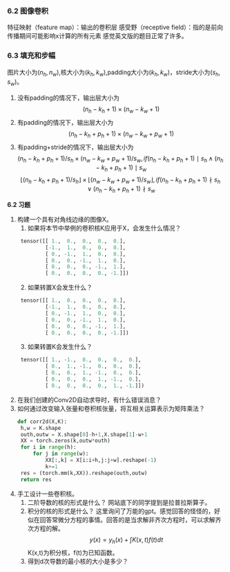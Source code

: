 ### 6.2 图像卷积

特征映射（feature map）：输出的卷积层
感受野（receptive field）：指的是前向传播期间可能影响x计算的所有元素
感觉英文版的题目正常了许多。

### 6.3 填充和步幅

图片大小为$(n_h,n_w)$,核大小为$(k_h,k_w)$,padding大小为$(k_h,k_w)$，stride大小为$(s_h,s_w)$。

1. 没有padding的情况下，输出层大小为
   $$
        (n_h - k_h + 1) \times (n_w - k_w + 1)
   $$
2. 有padding的情况下，输出层大小为
   $$
        (n_h - k_h + p_h + 1) \times (n_w - k_w + p_w + 1)
   $$
3. 有padding+stride的情况下，输出层大小为
   $$
        (n_h - k_h + p_h + 1) / s_h \times (n_w - k_w + p_w + 1)/ s_w, if (n_h - k_h + p_h + 1) \mid s_h \wedge (n_h - k_h + p_h + 1) \mid s_w 
   $$
   $$
        \lfloor{(n_h - k_h + p_h + 1) / s_h}\rfloor \times \lfloor{(n_w - k_w + p_w + 1)/ s_w}\rfloor, if (n_h - k_h + p_h + 1) \nmid s_h \vee (n_h - k_h + p_h + 1) \nmid s_w
   $$



**6.2 习题**
1. 构建一个具有对角线边缘的图像X。
   1. 如果将本节中举例的卷积核K应用于X，会发生什么情况？
   ```python
    tensor([[ 1.,  0.,  0.,  0.,  0.],
            [-1.,  1.,  0.,  0.,  0.],
            [ 0., -1.,  1.,  0.,  0.],
            [ 0.,  0., -1.,  1.,  0.],
            [ 0.,  0.,  0., -1.,  1.],
            [ 0.,  0.,  0.,  0., -1.]])
    ```
   2. 如果转置X会发生什么？
   ```python
    tensor([[ 1.,  0.,  0.,  0.,  0.],
            [-1.,  1.,  0.,  0.,  0.],
            [ 0., -1.,  1.,  0.,  0.],
            [ 0.,  0., -1.,  1.,  0.],
            [ 0.,  0.,  0., -1.,  1.],
            [ 0.,  0.,  0.,  0., -1.]])
   ```
   3. 如果转置K会发生什么？
   ```python
    tensor([[ 1., -1.,  0.,  0.,  0.,  0.],
            [ 0.,  1., -1.,  0.,  0.,  0.],
            [ 0.,  0.,  1., -1.,  0.,  0.],
            [ 0.,  0.,  0.,  1., -1.,  0.],
            [ 0.,  0.,  0.,  0.,  1., -1.]])
   ```
2. 在我们创建的Conv2D自动求导时，有什么错误消息？
3. 如何通过改变输入张量和卷积核张量，将互相关运算表示为矩阵乘法？
   ```python
   def corr2d(X,K):
    h,w = K.shape
    outh,outw = X.shape[0]-h+1,X.shape[1]-w+1
    XX = torch.zeros(k,outw*outh)
    for i in range(h):
        for j in range(w):
            XX[:,k] = X[i:i+h,j:j+w].reshape(-1)
            k+=1
    res = (torch.mm(k,XX)).reshape(outh,outw)
    return res 
   ```
4. 手工设计一些卷积核。
   1. 二阶导数的核的形式是什么？
   网站底下的同学提到是拉普拉斯算子。
   2. 积分的核的形式是什么？
   这里询问了万能的gpt。感觉回答的怪怪的，好似在回答常微分方程的事情。回答的是当求解非齐次方程时，可以求解齐次方程的解。
   $$
   y(x) = y_h(x) + \int K(x,t)f(t)dt
   $$
   K(x,t)为积分核，f(t)为已知函数。
   3. 得到d次导数的最小核的大小是多少？

   
